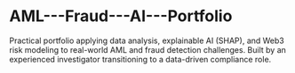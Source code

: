 # AML---Fraud---AI---Portfolio
Practical portfolio applying data analysis, explainable AI (SHAP), and Web3 risk modeling to real-world AML and fraud detection challenges. Built by an experienced investigator transitioning to a data-driven compliance role.
